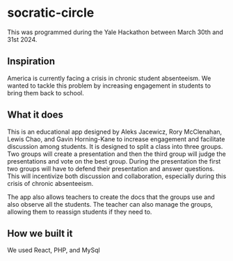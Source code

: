 # socratic-circle

This was programmed during the Yale Hackathon between March 30th and 31st 2024.

## Inspiration

America is currently facing a crisis in chronic student absenteeism. We wanted to tackle this problem by increasing engagement in students to bring them back to school.

## What it does

This is an educational app designed by Aleks Jacewicz, Rory McClenahan, Lewis Chao, and Gavin Horning-Kane to increase engagement and facilitate discussion among students. It is designed to split a class into three groups. Two groups will create a presentation and then the third group will judge the presentations and vote on the best group. During the presentation the first two groups will have to defend their presentation and answer questions. This will incentivize both discussion and collaboration, especially during this crisis of chronic absenteeism. 

The app also allows teachers to create the docs that the groups use and also observe all the students. The teacher can also manage the groups, allowing them to reassign students if they need to.

## How we built it
We used React, PHP, and MySql
